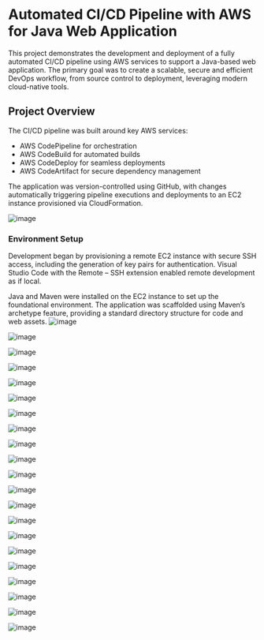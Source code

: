 # Automated CI/CD Pipeline with AWS for Java Web Application
This project demonstrates the development and deployment of a fully automated CI/CD pipeline using AWS services to support a Java-based web application. The primary goal was to create a scalable, secure and efficient DevOps workflow, from source control to deployment, leveraging modern cloud-native tools.

## Project Overview
The CI/CD pipeline was built around key AWS services:
- AWS CodePipeline for orchestration
- AWS CodeBuild for automated builds
- AWS CodeDeploy for seamless deployments
- AWS CodeArtifact for secure dependency management

The application was version-controlled using GitHub, with changes automatically triggering pipeline executions and deployments to an EC2 instance provisioned via CloudFormation.

![image](https://github.com/user-attachments/assets/5ad24dfe-b2c7-4063-8994-ce73112a309f)
 
### Environment Setup
Development began by provisioning a remote EC2 instance with secure SSH access, including the generation of key pairs for authentication. Visual Studio Code with the Remote – SSH extension enabled remote development as if local.

Java and Maven were installed on the EC2 instance to set up the foundational environment. The application was scaffolded using Maven’s archetype feature, providing a standard directory structure for code and web assets.
![image](https://github.com/user-attachments/assets/4ff35c90-5381-4851-8293-dd4ca76d2f61)


![image](https://github.com/user-attachments/assets/e2106c4e-0e46-46d4-8682-7ece63271389)


![image](https://github.com/user-attachments/assets/4ff35c90-5381-4851-8293-dd4ca76d2f61)


![image](https://github.com/user-attachments/assets/5fa2346f-f8d4-41c1-abd4-c835ae3db323)



![image](https://github.com/user-attachments/assets/7cc384d7-5d2d-4273-abb2-4ccd46e3f133)


![image](https://github.com/user-attachments/assets/f5c7888a-e206-42aa-bd35-1bf6cfdfb109)


![image](https://github.com/user-attachments/assets/8bf569e1-63ad-410a-888d-04ef0c299dac)


![image](https://github.com/user-attachments/assets/2ec5b0f0-6a3f-41c9-b941-00aaa57cbc35)


![image](https://github.com/user-attachments/assets/1875755e-c0ab-4f9c-abda-18d170812439)


![image](https://github.com/user-attachments/assets/5fd99875-97db-41da-8500-d6541932d86c)


![image](https://github.com/user-attachments/assets/a595003a-cbe0-4499-8e4d-f45036f29c2e)


![image](https://github.com/user-attachments/assets/3fb0b249-38ca-44d1-a0e1-faecbfd9caa3)


![image](https://github.com/user-attachments/assets/7c8da34c-ba9d-43c6-8993-29ad65bd2df6)


![image](https://github.com/user-attachments/assets/e30a7819-3c34-45e2-b606-7bd00578627f)


![image](https://github.com/user-attachments/assets/ef2b3d82-4963-4a6d-8e47-4a39a643f435)


![image](https://github.com/user-attachments/assets/071187cc-745b-480a-aa42-27f1df968634)


![image](https://github.com/user-attachments/assets/9bae94d5-c77e-42f8-a0ed-cef6bd259d32)


![image](https://github.com/user-attachments/assets/66dbea8f-0da0-4d12-b4ff-38e627c97e45)


![image](https://github.com/user-attachments/assets/a29c887e-4e74-4052-ac88-c6c0a851c3c6)


![image](https://github.com/user-attachments/assets/b18346a7-4947-4f42-b069-750bf73f83de)


![image](https://github.com/user-attachments/assets/fcdaacb1-d796-4910-b6ac-e4754b801464)



